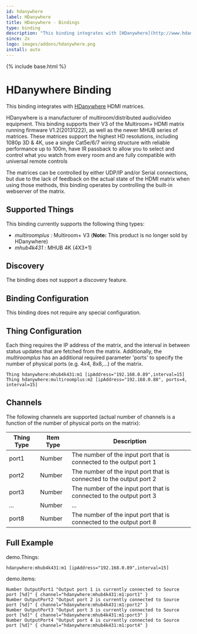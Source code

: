 ```yaml
---
id: hdanywhere
label: HDanywhere
title: HDanywhere - Bindings
type: binding
description: "This binding integrates with [HDanywhere](http://www.hdanywhere.co.uk) HDMI matrices."
since: 2x
logo: images/addons/hdanywhere.png
install: auto
---
```


<!-- Attention authors: Do not edit directly. Please add your changes to the appropriate source repository -->

{% include base.html %}

# HDanywhere Binding 

This binding integrates with [HDanywhere](http://www.hdanywhere.co.uk) HDMI matrices. 

HDanywhere is a manufacturer of multiroom/distributed audio/video equipment. This binding supports their V3 of the Multiroom+ HDMI matrix running firmware V1.2(20131222), as well as the newer MHUB series of matrices. These matrices support the highest HD resolutions, including 1080p 3D & 4K, use a single Cat5e/6/7 wiring structure with reliable performance up to 100m, have IR passback to allow you to select and control what you watch from every room and are fully compatible with universal remote controls

The matrices can be controlled by either UDP/IP and/or Serial connections, but due to the lack of feedback on the actual state of the HDMI matrix when using those methods, this binding operates by controlling the built-in webserver of the matrix.

## Supported Things

This binding currently supports the following thing types:

* *multiroomplus* : Multiroom+ V3 (**Note:** This product is no longer sold by HDanywhere)
* *mhub4k431* : MHUB 4K (4X3+1)

## Discovery

The binding does not support a discovery feature.

## Binding Configuration

This binding does not require any special configuration.

## Thing Configuration

Each thing requires the IP address of the matrix, and the interval in between status updates that are fetched from the matrix. Additionally, the *multiroomplus* has an additional required parameter 'ports' to specify the number of physical ports (e.g. 4x4, 8x8,...) of the matrix.

```
Thing hdanywhere:mhub4k431:m1 [ipAddress="192.168.0.89",interval=15]
Thing hdanywhere:multiroomplus:m2 [ipAddress="192.168.0.88", ports=4, interval=15]
```

## Channels

The following channels are supported (actual number of channels is a function of the number of physical ports on the matrix):

| Thing Type      |  Item Type    | Description                                                         |
|-----------------|---------------|---------------------------------------------------------------------|
| port1           |  Number       | The number of the input port that is connected to the output port 1 |
| port2           |  Number       | The number of the input port that is connected to the output port 2 |
| port3           |  Number       | The number of the input port that is connected to the output port 3 |
| ...             |  Number       | ...                                                                 |
| port8           |  Number       | The number of the input port that is connected to the output port 8 |


## Full Example

demo.Things:

```
hdanywhere:mhub4k431:m1 [ipAddress="192.168.0.89",interval=15]
```

demo.items:

```
Number OutputPort1 "Output port 1 is currently connected to Source port [%d]" { channel="hdanywhere:mhub4k431:m1:port1" }
Number OutputPort2 "Output port 2 is currently connected to Source port [%d]" { channel="hdanywhere:mhub4k431:m1:port2" }
Number OutputPort3 "Output port 3 is currently connected to Source port [%d]" { channel="hdanywhere:mhub4k431:m1:port3" }
Number OutputPort4 "Output port 4 is currently connected to Source port [%d]" { channel="hdanywhere:mhub4k431:m1:port4" }
```
